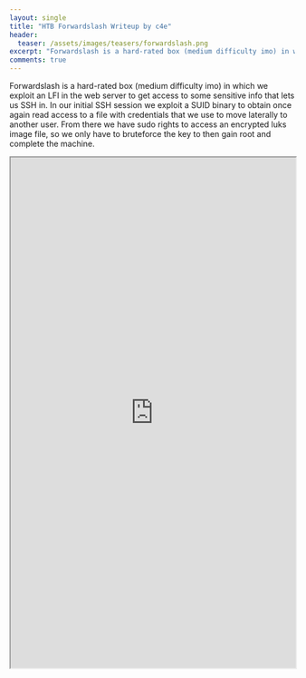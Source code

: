 ```yaml
---
layout: single
title: "HTB Forwardslash Writeup by c4e"
header:
  teaser: /assets/images/teasers/forwardslash.png
excerpt: "Forwardslash is a hard-rated box (medium difficulty imo) in which we exploit an LFI in the web server to get access to some sensitive info that lets us SSH in. In our initial SSH session we exploit a SUID binary to obtain once again read access to a file with credentials that we use to move laterally to another user. From there we have sudo rights to access an encrypted luks image file, so we only have to bruteforce the key to then gain root and complete the machine."
comments: true
---
```


Forwardslash is a hard-rated box (medium difficulty imo) in which we exploit an LFI in the web server to get access to some sensitive info that lets us SSH in. In our initial SSH session we exploit a SUID binary to obtain once again read access to a file with credentials that we use to move laterally to another user. From there we have sudo rights to access an encrypted luks image file, so we only have to bruteforce the key to then gain root and complete the machine. 

<iframe height="900" src="https://drive.google.com/viewerng/viewer?embedded=true&amp;url=https://birdsarentrealctf.dev/content/c4e/forwardslash/Forwardslash-Writeup.pdf" width="100%"></iframe>
